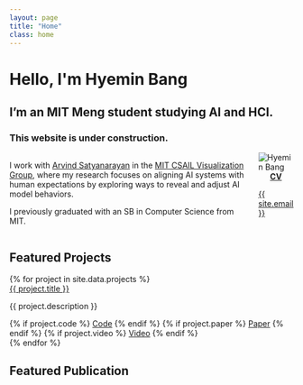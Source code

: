 ```yaml
---
layout: page
title: "Home"
class: home
---
```


# **Hello, I'm Hyemin Bang**
## I’m an MIT Meng student studying AI and HCI.
### This website is under construction. 

<div class="columns" markdown="1">

<div class="intro" markdown="1">

I work with [Arvind Satyanarayan](https://arvindsatya.com/) in the [MIT CSAIL Visualization Group](https://vis.csail.mit.edu/), where my research focuses on aligning AI systems with human expectations by exploring ways to reveal and adjust AI model behaviors. 


I previously graduated with an SB in Computer Science from MIT. 
</div>

<div class="me" markdown="1">

<picture>
  <source srcset='/images/hmbang.webp' type='image/webp' />
  <img
    src='/images/hmbang.jpg'
    alt='Hyemin Bang'>
</picture>


<div style="display: flex; justify-content: center;">
  <div class="link-buttons">
    <a class="button" href="http://angieboggust.com/cv_angieboggust.pdf">
      <div><b>CV</b></div>
    </a>
<!--     <a class="button" href="https://scholar.google.com/citations?user=pQd1HSK5lzEC">
      <div><i class="fa-solid fa-graduation-cap"></i></div>
    </a> -->
    <a class="button" href="https://github.com/hhybang">
      <div><i class="fa-brands fa-github"></i></div>
    </a>
    <a class="button" href="https://www.linkedin.com/in/hyeminbang/">
      <div><i class="fa-brands fa-linkedin-in"></i></div>
    </a>
  </div>
</div>

<a href="mailto:{{ site.email }}">{{ site.email }}</a>




</div>
</div>


## Featured Projects
<div class="featured-projects">
  {% for project in site.data.projects %}
    <div class="project">
      <div class="preview-image" style="background-image: url('/images/projects/{{ project.image }}');"></div>
      <div class="project-content">
        <div class="title"><a href="{{ project.url }}">{{ project.title }}</a></div>
        <p>{{ project.description }}</p>
        <div class="links">
          {% if project.code %}
            <a href="{{ project.code }}">Code</a>
          {% endif %}
          {% if project.paper %}
            <a href="{{ project.paper }}">Paper</a>
          {% endif %}
          {% if project.video %}
            <a href="{{ project.video }}">Video</a>
          {% endif %}
        </div>
      </div>
    </div>
  {% endfor %}
</div>


## Featured Publication 
<div class="featured-publications">

</div>

